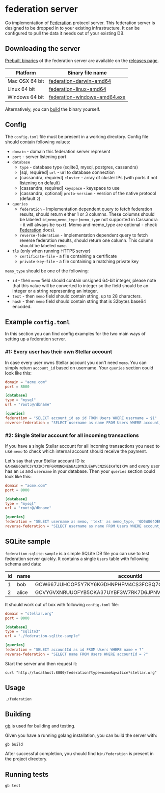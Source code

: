 # federation server


Go implementation of [Federation](https://www.stellar.org/developers/learn/concepts/federation.html) protocol server. This federation server is designed to be dropped in to your existing infrastructure. It can be configured to pull the data it needs out of your existing DB.

## Downloading the server
[Prebuilt binaries](https://github.com/stellar/federation/releases) of the federation server are available on the [releases page](https://github.com/stellar/federation/releases).

| Platform       | Binary file name                                                                         |
|----------------|------------------------------------------------------------------------------------------|
| Mac OSX 64 bit | [federation-darwin-amd64](https://github.com/stellar/federation/releases)      |
| Linux 64 bit   | [federation-linux-amd64](https://github.com/stellar/federation/releases)       |
| Windows 64 bit | [federation-windows-amd64.exe](https://github.com/stellar/federation/releases) |

Alternatively, you can [build](#building) the binary yourself.

## Config

The `config.toml` file must be present in a working directory. Config file should contain following values:

* `domain` - domain this federation server represent
* `port` - server listening port
* `database`
  * `type` - database type (sqlite3, mysql, postgres, cassandra)
  * [sql, required] `url` - url to database connection
  * [cassandra, required] `cluster` - array of cluster IPs (with ports if not listening on default)
  * [cassandra, required] `keyspace` - keyspace to use
  * [cassandra, optional] `proto-version` - version of the native protocol (default `2`)
* `queries`
  * `federation` - Implementation dependent query to fetch federation results, should return either 1 or 3 columns. These columns should be labeled `id`,`memo`,`memo_type` (`memo_type` not supported in Cassandra - it will always be `text`). Memo and memo_type are optional - check [Federation](https://www.stellar.org/developers/learn/concepts/federation.html) docs).
  * `reverse-federation` - Implementation dependent query to fetch reverse federation results, should return one column. This column should be labeled `name`.
* `tls` (only when running HTTPS server)
  * `certificate-file` - a file containing a certificate
  * `private-key-file` - a file containing a matching private key

`memo_type` should be one of the following:
* `id` - then `memo` field should contain unsigned 64-bit integer, please note that this value will be converted to integer so the field should be an integer or a string representing an integer,
* `text` - then `memo` field should contain string, up to 28 characters.
* `hash` - then `memo` field should contain string that is 32bytes base64 encoded.

## Example `config.toml`
In this section you can find config examples for the two main ways of setting up a federation server.

### #1: Every user has their own Stellar account

In case every user owns Stellar account you don't need `memo`. You can simply return `account_id` based on username. Your `queries` section could look like this:

```toml
domain = "acme.com"
port = 8000

[database]
type = "mysql"
url = "root:@/dbname"

[queries]
federation = "SELECT account_id as id FROM Users WHERE username = $1"
reverse-federation = "SELECT username as name FROM Users WHERE account_id = $1"
```


### #2: Single Stellar account for all incoming transactions

If you have a single Stellar account for all incoming transactions you need to use `memo` to check which internal account should receive the payment.

Let's say that your Stellar account ID is: `GAHG6B6QWTC3YNJIKJYUFGRMQNQNEGBALDYNZUEAPVCN2SGIKHTQIKPV` and every user has an `id` and `username` in your database. Then your `queries` section could look like this:

```toml
domain = "acme.com"
port = 8000

[database]
type = "mysql"
url = "root:@/dbname"

[queries]
federation = "SELECT username as memo, 'text' as memo_type, 'GD6WU64OEP5C4LRBH6NK3MHYIA2ADN6K6II6EXPNVUR3ERBXT4AN4ACD' as id FROM Users WHERE username = $1"
reverse-federation = "SELECT username as name FROM Users WHERE account_id = $1"
```

## SQLite sample

`federation-sqlite-sample` is a simple SQLite DB file you can use to test federation server quickly. It contains a single `Users` table with following schema and data:

id | name | accountId
--- | --- | ---
1 | bob | GCW667JUHCOP5Y7KY6KGDHNPHFM4CS3FCBQ7QWDUALXTX3PGXLSOEALY
2 | alice | GCVYGVXNRUUOFYB5OKA37UYBF3W7RK7D6JPNV57FZFYAUU5NKJYZMTK2

It should work out of box with following `config.toml` file:
```toml
domain = "stellar.org"
port = 8000

[database]
type = "sqlite3"
url = "./federation-sqlite-sample"

[queries]
federation = "SELECT accountId as id FROM Users WHERE name = ?"
reverse-federation = "SELECT name FROM Users WHERE accountId = ?"
```

Start the server and then request it:
```
curl "http://localhost:8000/federation?type=name&q=alice*stellar.org"
```

## Usage

```
./federation
```

## Building

[gb](http://getgb.io) is used for building and testing.

Given you have a running golang installation, you can build the server with:

```
gb build
```

After successful completion, you should find `bin/federation` is present in the project directory.

## Running tests

```
gb test
```
